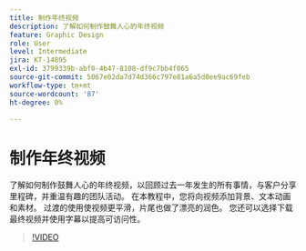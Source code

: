 ```yaml
---
title: 制作年终视频
description: 了解如何制作鼓舞人心的年终视频
feature: Graphic Design
role: User
level: Intermediate
jira: KT-14895
exl-id: 3799339b-abf0-4b47-8108-df9c7bb4f065
source-git-commit: 5067e02da7d74d366c797e81a6a5d0ee9ac69feb
workflow-type: tm+mt
source-wordcount: '87'
ht-degree: 0%

---
```


# 制作年终视频

了解如何制作鼓舞人心的年终视频，以回顾过去一年发生的所有事情，与客户分享里程碑，并重温有趣的团队活动。 在本教程中，您将向视频添加背景、文本动画和素材。 过渡的使用使视频更平滑，片尾也做了漂亮的润色。 您还可以选择下载最终视频并使用字幕以提高可访问性。

>[!VIDEO](https://video.tv.adobe.com/v/3427121?quality=12&learn=on&hidetitle=true)

